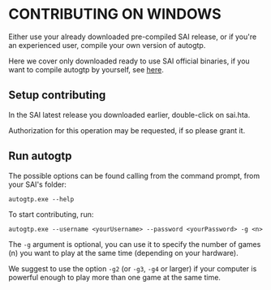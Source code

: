 # CONTRIBUTING ON WINDOWS

Either use your already downloaded pre-compiled SAI release, or
 if you're an experienced user, compile your own version of autogtp.

Here we cover only downloaded ready to use SAI official binaries, if you
 want to compile autogtp by yourself, see
 [here](https://github.com/leela-zero/leela-zero/tree/next/autogtp#compiling-under-visual-studio---windows).

## Setup contributing

In the SAI latest release you downloaded earlier, double-click on sai.hta.

Authorization for this operation may be requested, if so please grant it.

## Run autogtp

The possible options can be found calling from the command prompt,
 from your SAI's folder:

```Shell
autogtp.exe --help
```

To start contributing, run:

```Shell
autogtp.exe --username <yourUsername> --password <yourPassword> -g <n>
```

The `-g` argument is optional, you can use it to specify the number of games (n)
 you want to play at the same time (depending on your hardware).

We suggest to use the option `-g2` (or `-g3`, `-g4` or larger) if your computer
 is powerful enough to play more than one game at the same time.
